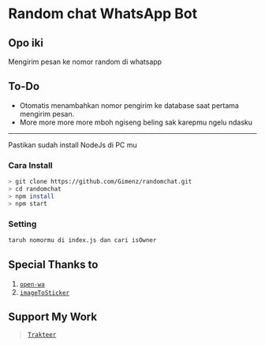 # Random chat WhatsApp Bot
## Opo iki

Mengirim pesan ke nomor random di whatsapp

## To-Do
 - Otomatis menambahkan nomor pengirim ke database saat pertama mengirim pesan. 
 - More more more more mboh ngiseng beling sak karepmu ngelu ndasku
---
Pastikan sudah install NodeJs di PC mu

### Cara Install
```bash
> git clone https://github.com/Gimenz/randomchat.git
> cd randomchat
> npm install
> npm start
```

### Setting
```bash
taruh nomormu di index.js dan cari isOwner 
``` 
## Special Thanks to
1. [`open-wa`](https://github.com/open-wa/wa-automate-nodejs)
2. [`imageToSticker`](https://github.com/YogaSakti/imageToSticker)

## Support My Work
> [`Trakteer`](https://trakteer.id/gimenz)
